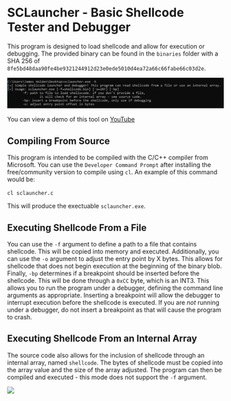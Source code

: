 # SCLauncher - Basic Shellcode Tester and Debugger

This program is designed to load shellcode and allow for execution or debugging. The provided binary can be found in the `binaries` folder with a SHA 256 of `8fe5bd48daa90fe4be9321244912d23e0ede5010d4ea72a66c66fabe66c03d2e`.

<img src="help.png">

You can view a demo of this tool on [YouTube](#)

## Compiling From Source

This program is intended to be compiled with the C/C++ compiler from Microsoft. You can use the `Developer Command Prompt` after installing the free/community version to compile using `cl`. An example of this command would be:

```cl sclauncher.c```

This will produce the exectuable ```sclauncher.exe```.

## Executing Shellcode From a File

You can use the ```-f``` argument to define a path to a file that contains shellcode. This will be copied into memory and executed. Additionally, you can use the ```-o``` argument to adjust the entry point by X bytes. This allows for shellcode that does not begin execution at the beginning of the binary blob. Finally, ```-bp``` determines if a breakpoint should be inserted before the shellcode. This will be done through a ```0xCC``` byte, which is an INT3. This allows you to run the program  under a debugger, defining the command line arguments as appropriate. Inserting a breakpoint will allow the debugger to interrupt execution before the shellcode is executed. If you are *not* running under a debugger, do not insert a breakpoint as that will cause the program to crash.

## Executing Shellcode From an Internal Array

The source code also allows for the inclusion of shellcode through an internal array, named ```shellcode```. The bytes of shellcode must be copied into the array value and the size of the array adjusted. The program can then be compiled and executed - this mode does not support the ```-f``` argument.

<img src="internal.png">
